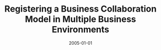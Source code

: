 ---
abstract: ''
authors:
- Christian Huemer
date: '2005-01-01'
featured: false
links:
- name: Publik
  url: https://publik.tuwien.ac.at/showentry.php?ID=203817&lang=2
publication: 'Vortrag: International Workshop on Modeling Inter-Organizational Systems:
  (OTM Federated Conferences 2005), Larnaca, Cyprus; 2005; in: "International Workshop
  on Modeling Inter-Organizational Systems: (OTM Federated Conferences 2005)", (2005)'
publication_types:
- '1'
publishDate: '2005-01-01'
title: Registering a Business Collaboration Model in Multiple Business Environments
url_pdf: ''
---